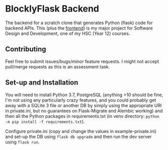 # BlocklyFlask Backend

The backend for a scratch clone that generates Python (flask) code for backend APIs.
This (plus the [frontend](https://github.com/HamishWHC/blocklyflask-frontend/)) is my major project for Software Design
and Development, one of my HSC (Year 12) courses.

## Contributing
Feel free to submit issues/bugs/minor feature requests. I might not accept pull/merge requests as this is an assessment
task.

## Set-up and Installation
You will need to install Python 3.7, PostgreSQL (anything >10 should be fine, I'm not using any particularly crazy
features, and you could probably get away with a SQLite 3 file or another DB by simply using the appropriate URI in
private.ini, but no guarantees on Flask-Migrate and Alembic working) and then all the Python packages in
requirements.txt (in venv directory: `python -m pip install -f requirements.txt`).

Configure private.ini (copy and change the values in example-private.ini) and set-up the DB using `flask db upgrade`
and then run the dev server using `flask run`.